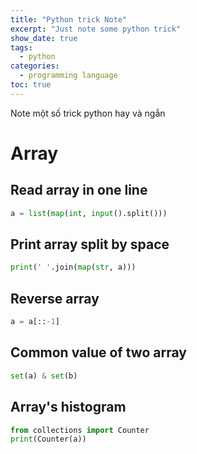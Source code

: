 ```yaml
---
title: "Python trick Note"
excerpt: "Just note some python trick"
show_date: true
tags:
  - python
categories:
  - programming language
toc: true
---
```


Note một số trick python hay và ngắn

# Array

## Read array in one line
```py
a = list(map(int, input().split()))
```
## Print array split by space
```py
print(' '.join(map(str, a)))
```
## Reverse array
```py
a = a[::-1]
```
## Common value of two array
```py
set(a) & set(b)
```
## Array's histogram
```py
from collections import Counter
print(Counter(a))
```